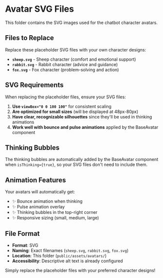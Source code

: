 # Avatar SVG Files

This folder contains the SVG images used for the chatbot character avatars.

## Files to Replace

Replace these placeholder SVG files with your own character designs:

- **`sheep.svg`** - Sheep character (comfort and emotional support)
- **`rabbit.svg`** - Rabbit character (advice and guidance)
- **`fox.svg`** - Fox character (problem-solving and action)

## SVG Requirements

When replacing the placeholder files, ensure your SVG files:

1. **Use `viewBox="0 0 100 100"`** for consistent scaling
2. **Are optimized for small sizes** (will be displayed at 48px-80px)
3. **Have clear, recognizable silhouettes** since they'll be used in thinking animations
4. **Work well with bounce and pulse animations** applied by the BaseAvatar component

## Thinking Bubbles

The thinking bubbles are automatically added by the BaseAvatar component when `isThinking={true}`, so your SVG files don't need to include them.

## Animation Features

Your avatars will automatically get:
- ✨ Bounce animation when thinking
- ✨ Pulse animation overlay
- ✨ Thinking bubbles in the top-right corner
- ✨ Responsive sizing (small, medium, large)

## File Format

- **Format**: SVG
- **Naming**: Exact filenames (`sheep.svg`, `rabbit.svg`, `fox.svg`)
- **Location**: This folder (`public/assets/avatars/`)
- **Accessibility**: Descriptive alt text is already configured

Simply replace the placeholder files with your preferred character designs!
